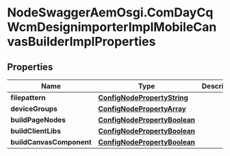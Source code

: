 # NodeSwaggerAemOsgi.ComDayCqWcmDesignimporterImplMobileCanvasBuilderImplProperties

## Properties
Name | Type | Description | Notes
------------ | ------------- | ------------- | -------------
**filepattern** | [**ConfigNodePropertyString**](ConfigNodePropertyString.md) |  | [optional] 
**deviceGroups** | [**ConfigNodePropertyArray**](ConfigNodePropertyArray.md) |  | [optional] 
**buildPageNodes** | [**ConfigNodePropertyBoolean**](ConfigNodePropertyBoolean.md) |  | [optional] 
**buildClientLibs** | [**ConfigNodePropertyBoolean**](ConfigNodePropertyBoolean.md) |  | [optional] 
**buildCanvasComponent** | [**ConfigNodePropertyBoolean**](ConfigNodePropertyBoolean.md) |  | [optional] 


